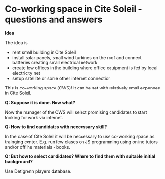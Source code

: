 Co-working space in Cite Soleil - questions and answers
=======================================================

<b> Idea </b>

The idea is:
- rent small building in Cite Soleil
- install solar panels, small wind turbines on the roof and connect batteries creating small electrical network
- create few offices in the building where office equipment is fed by local electricity net
- setup satellite or some other internet connection

This is co-working space (CWS)! It can be set with relatively small expenses in Cite Soleil.

<b>Q: Suppose it is done. Now what? </b>

Now the manager of the CWS will select promising candidates to start looking for work via internet.

<b>Q: How to find candidates with neccessary skill? </b>

In the case of Cite Soleil it will be neccessary to use co-working space as trainging center. E.g. 
run few clases on JS programming using online tutors and/or offline materials - books.

<b> Q: But how to select candidates? Where to find them with suitable initial background? </b>

Use Detigrenn players database.
